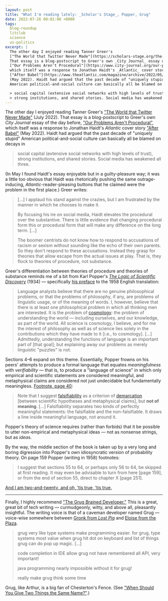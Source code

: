 ```yaml
---
layout: post
title: "What I'm reading lately: _Scholar's Stage_, Popper, Grug"
date: 2022-07-26 00:01:00 +0000
tags:
  blog-roundup
  litclub
  science
  us-politics
excerpt: |
  The other day I enjoyed reading Tanner Greer's
  ["The World that Twitter Never Made"](https://scholars-stage.org/the-world-that-twitter-never-made/) (July 2022).
  That essay is a blog-postscript to Greer's own _City Journal_ essay of the day before,
  ["Our Problems Aren't Procedural"](https://www.city-journal.org/our-problems-arent-procedural),
  which itself was a response to Jonathan Haidt's _Atlantic_ cover story
  ["After Babel"](https://www.theatlantic.com/magazine/archive/2022/05/social-media-democracy-trust-babel/629369/)
  (May 2022). Haidt had argued that the past decade of "uniquely stupid"
  American political-and-social culture can basically all be blamed on decays in

  > social capital (extensive social networks with high levels of trust),
  > strong institutions, and shared stories. Social media has weakened all three.
---
```


The other day I enjoyed reading Tanner Greer's
["The World that Twitter Never Made"](https://scholars-stage.org/the-world-that-twitter-never-made/) (July 2022).
That essay is a blog-postscript to Greer's own _City Journal_ essay of the day before,
["Our Problems Aren't Procedural"](https://www.city-journal.org/our-problems-arent-procedural),
which itself was a response to Jonathan Haidt's _Atlantic_ cover story
["After Babel"](https://www.theatlantic.com/magazine/archive/2022/05/social-media-democracy-trust-babel/629369/)
(May 2022). Haidt had argued that the past decade of "uniquely stupid"
American political-and-social culture can basically all be blamed on decays in

> social capital (extensive social networks with high levels of trust),
> strong institutions, and shared stories. Social media has weakened all three.

(In May I found Haidt's essay enjoyable but in a guilty-pleasure way; it was
a little too obvious that Haidt was rhetorically pushing the same outrage-inducing,
_Atlantic_-reader-pleasing buttons that he claimed were the problem in the first place.)
Greer writes:

> [...] I applaud his stand against the crazies, but I am frustrated
> by the manner in which he chooses to make it.
>
> By focusing his ire on social media, Haidt elevates the procedural
> over the substantive. There is little evidence that changing procedural
> form this or procedural form that will make any difference
> on the long term. [...]
>
> The boomer centrists do not know how to respond to accusations of racism
> or sexism without sounding like the echo of their own parents. So they
> don't respond to these accusations. Instead they grasp for theories
> that allow escape from the actual issues at play. That is, they flock
> to theories of procedure, not substance.

Greer's differentiation between theories of procedure and theories of substance
reminds me of a bit from Karl Popper's
[_The Logic of Scientific Discovery_](https://en.wikipedia.org/wiki/The_Logic_of_Scientific_Discovery) (1934) —
specifically [his preface](https://archive.org/details/logicofscientifi00popp/page/15/mode/1up)
to the 1958 English translation:

> Language analysts believe that there are no genuine philosophical problems,
> or that the problems of philosophy, if any, are problems of linguistic usage,
> or of the meaning of words. I, however, believe that there is at least one
> philosophical problem in which all thinking men are interested. It is the
> problem of [cosmology](https://en.wikipedia.org/wiki/Philosophical_cosmology):
> the problem of understanding the world — including ourselves, and our knowledge,
> as part of the world. All science is cosmology, I believe, and for me the
> interest of philosophy as well as of science lies solely in the contributions
> which they have made to it [i.e., to cosmology]. [...]
> Admittedly, understanding the functions of language is an important part of [that goal];
> but explaining away our problems as merely linguistic "puzzles" is not.

Sections 4–6 expand on this theme. Essentially, Popper frowns on his peers' attempts
to produce a formal language that equates _meaningfulness_ with _verifiability_ —
that is, to produce a "language of science" in which only empirical and scientific
statements are considered meaningful, and metaphysical claims are considered
not just undecidable but fundamentally meaningless.
[Footnote, page 40](https://archive.org/details/logicofscientifi00popp/page/40/mode/1up):

> Note that I suggest [falsifiability](https://en.wikipedia.org/wiki/Falsifiability)
> as a criterion of [demarcation](https://en.wikipedia.org/wiki/Demarcation_problem)
> [between scientific hypotheses and metaphysical claims],
> but <b>not of meaning</b>. [...] Falsifiability separates two kinds of perfectly
> meaningful statements: the falsifiable and the non-falsifiable. It draws a line
> inside meaningful language, not around it.

Popper's theory of science requires (rather than forbids)
that it be possible to utter non-empirical and metaphysical ideas — not as
nonsense strings, but as _ideas_.

By the way, the middle section of the book is taken up by a very long and
boring digression into Popper's own idiosyncratic version of probability theory.
On page 159 Popper (writing in 1958) footnotes:

> I suggest that sections 55 to 64, or perhaps only 56 to 64, be skipped
> at first reading. It may even be advisable to turn from here [page 159],
> or from the end of section 55, direct to chapter X [page 251].

[And I am two-and-twenty, and oh, ’tis true, ’tis true.](https://www.poetryfoundation.org/poems/52706/when-i-was-one-and-twenty-56d2316642304)

----

Finally, I highly recommend ["The Grug Brained Developer."](https://grugbrain.dev/)
This is a great, great bit of tech writing — curmudgeonly, witty, and above all,
pleasantly insightful. The writing voice is that of a caveman developer named Grug —
voice-wise somewhere between [Gronk from _Lost Pig_](https://pr-if.org/play/lostpig/)
and [Eloise from the Plaza](https://en.wikipedia.org/wiki/Eloise_(1955_book)).

> grug very like type systems make programming easier. for grug, type systems
> most value when grug hit dot on keyboard and list of things grug can do pop up magic. [...]
>
> code completion in IDE allow grug not have remembered all API, very important!
>
> java programming nearly impossible without it for grug!
>
> really make grug think some time

Grug, like Arthur, is a big fan of Chesterton's Fence.
(See ["When Should You Give Two Things the Same Name?"](https://youtu.be/OQgFEkgKx2s).)
